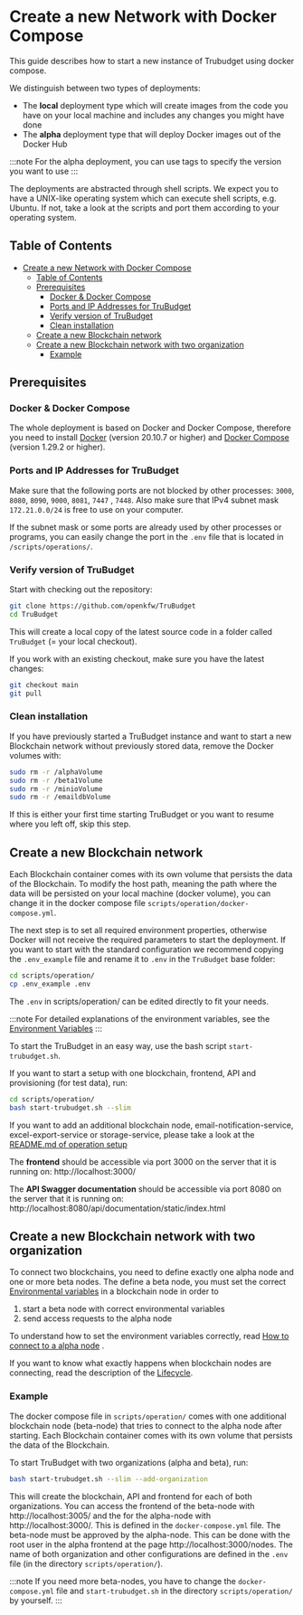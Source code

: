 # Create a new Network with Docker Compose

This guide describes how to start a new instance of Trubudget using docker compose.

We distinguish between two types of deployments:

- The **local** deployment type which will create images from the code you have on your local machine and includes any
  changes you might have done
- The **alpha** deployment type that will deploy Docker images out of the Docker Hub

:::note
For the alpha deployment, you can use tags to specify the version you want to use
:::

The deployments are abstracted through shell scripts. We expect you to have a UNIX-like operating system which can
execute shell scripts, e.g. Ubuntu. If not, take a look at the scripts and port them according to your operating system.

## Table of Contents

- [Create a new Network with Docker Compose](#create-a-new-network-with-docker-compose)
    - [Table of Contents](#table-of-contents)
    - [Prerequisites](#prerequisites)
        - [Docker & Docker Compose](#docker--docker-compose)
        - [Ports and IP Addresses for TruBudget](#ports-and-ip-addresses-for-trubudget)
        - [Verify version of TruBudget](#verify-version-of-trubudget)
        - [Clean installation](#clean-installation)
    - [Create a new Blockchain network](#create-a-new-blockchain-network)
    - [Create a new Blockchain network with two organization](#create-a-new-blockchain-network-with-two-organization)
        - [Example](#example)

## Prerequisites

### Docker & Docker Compose

The whole deployment is based on Docker and Docker Compose, therefore you need to
install [Docker](https://www.docker.com/community-edition#/download) (version 20.10.7 or higher)
and [Docker Compose](https://docs.docker.com/compose/install/) (version 1.29.2 or higher).

### Ports and IP Addresses for TruBudget

Make sure that the following ports are not blocked by other processes: `3000`, `8080`, `8090`, `9000`, `8081`, `7447`
, `7448`.
Also make sure that IPv4 subnet mask `172.21.0.0/24` is free to use on your computer.

If the subnet mask or some ports are already used by other processes or programs, you can easily change the port in
the `.env` file that is located in `/scripts/operations/`.

### Verify version of TruBudget

Start with checking out the repository:

```bash
git clone https://github.com/openkfw/TruBudget
cd TruBudget
```

This will create a local copy of the latest source code in a folder called `TruBudget` (= your local checkout).

If you work with an existing checkout, make sure you have the latest changes:

```bash
git checkout main
git pull
```

### Clean installation

If you have previously started a TruBudget instance and want to start a new Blockchain network without previously stored
data, remove the Docker volumes with:

```bash
sudo rm -r /alphaVolume
sudo rm -r /beta1Volume
sudo rm -r /minioVolume
sudo rm -r /emaildbVolume
```

If this is either your first time starting TruBudget or you want to resume where you left off, skip this step.

## Create a new Blockchain network

Each Blockchain container comes with its own volume that persists the data of the Blockchain.
To modify the host path, meaning the path where the data will be persisted on your local machine (docker volume), you
can change it in the docker compose file `scripts/operation/docker-compose.yml`.

The next step is to set all required environment properties, otherwise Docker will not receive the required parameters
to start the deployment.
If you want to start with the standard configuration we recommend copying the `.env_example` file and rename it
to `.env` in the `TruBudget` base folder:

```bash
cd scripts/operation/
cp .env_example .env
```

The `.env` in scripts/operation/ can be edited directly to fit your needs.

:::note
For detailed explanations of the environment variables, see
the [Environment Variables](./../../../environment-variables.md)
:::

To start the TruBudget in an easy way, use the bash script `start-trubudget.sh`.

If you want to start a setup with one blockchain, frontend, API and provisioning (for test data), run:

```bash
cd scripts/operation/
bash start-trubudget.sh --slim
```

If you want to add an additional blockchain node, email-notification-service, excel-export-service or storage-service,
please take a look at
the [README.md of operation setup](https://github.com/openkfw/TruBudget/blob/main/scripts/operation/README.md#trubudget-operation-setup)

The **frontend** should be accessible via port 3000 on the server that it is running on: http://localhost:3000/

The **API Swagger documentation** should be accessible via port 8080 on the server that it is running
on: http://localhost:8080/api/documentation/static/index.html

## Create a new Blockchain network with two organization

To connect two blockchains, you need to define exactly one alpha node and one or more beta nodes. The define a beta
node, you must set the
correct [Environmental variables](https://github.com/openkfw/TruBudget/blob/main/blockchain/README.md#environment-variables)
in a blockchain node in order to

1. start a beta node with correct environmental variables
1. send access requests to the alpha node

To understand how to set the environment variables correctly,
read [How to connect to a alpha node](https://github.com/openkfw/TruBudget/blob/main/docs/operation-administration/installation/connect-to-an-existing-network/docker.md)
.

If you want to know what exactly happens when blockchain nodes are connecting, read the description of
the [Lifecycle](https://github.com/openkfw/TruBudget/blob/main/blockchain/README.md#Lifecycle).

### Example

The docker compose file in `scripts/operation/` comes with one additional blockchain node (beta-node) that tries to
connect to the alpha node after starting.
Each Blockchain container comes with its own volume that persists the data of the Blockchain.

To start TruBudget with two organizations (alpha and beta), run:

```bash
bash start-trubudget.sh --slim --add-organization
```

This will create the blockchain, API and frontend for each of both organizations.
You can access the frontend of the beta-node with http://localhost:3005/ and the for the alpha-node
with http://localhost:3000/. This is defined in the `docker-compose.yml` file.
The beta-node must be approved by the alpha-node. This can be done with the root user in the alpha frontend at the
page http://localhost:3000/nodes.
The name of both organization and other configurations are defined in the `.env` file (in the
directory `scripts/operation/`).

:::note
If you need more beta-nodes, you have to change the `docker-compose.yml` file and `start-trubudget.sh` in the
directory `scripts/operation/` by yourself.
:::
